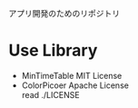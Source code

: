 アプリ開発のためのリポジトリ

# Use Library
- MinTimeTable MIT License
- ColorPicoer Apache License  
read ./LICENSE